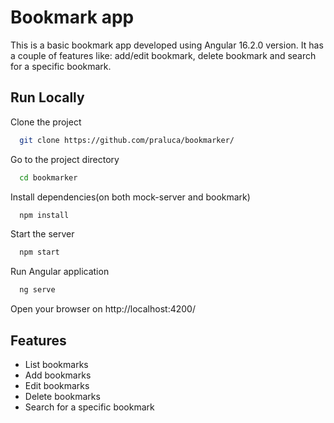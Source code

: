 # Bookmark app

This is a basic bookmark app developed using Angular 16.2.0 version. It has a couple of features like: add/edit bookmark, delete bookmark and search for a specific bookmark.


## Run Locally

Clone the project

```bash
  git clone https://github.com/praluca/bookmarker/
```

Go to the project directory

```bash
  cd bookmarker
```

Install dependencies(on both mock-server and bookmark)

```bash
  npm install
```

Start the server

```bash
  npm start
```

Run Angular application

```bash
  ng serve
```

Open your browser on http://localhost:4200/


## Features

- List bookmarks
- Add bookmarks
- Edit bookmarks
- Delete bookmarks
- Search for a specific bookmark
